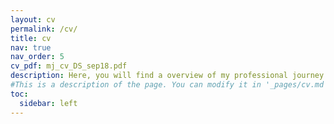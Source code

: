 ```yaml
---
layout: cv
permalink: /cv/
title: cv
nav: true
nav_order: 5
cv_pdf: mj_cv_DS_sep18.pdf
description: Here, you will find a overview of my professional journey. To download a PDF version of my resume, please click on the top pdf download button.
#This is a description of the page. You can modify it in '_pages/cv.md'. You can also change or remove the top pdf download button.
toc:
  sidebar: left
---
```

